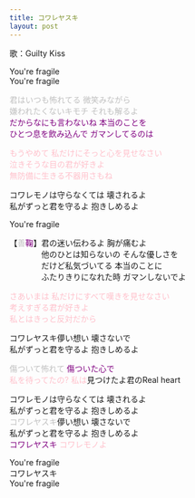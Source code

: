 ```yaml
---
title: コワレヤスキ
layout: post
---
```

歌：Guilty Kiss

<p>You're fragile<br />
You're fragile</p>

<p><font color="silver">君はいつも怖れてる 微笑みながら<br />
嫌われたくないキモチ それも解るよ</font><br />
<font color="purple">だからなにも言わないね 本当のことを<br />
ひとつ息を飲み込んで ガマンしてるのは</font></p>

<p><font color="pink">もうやめて 私だけにそっと心を見せなさい<br />
泣きそうな目の君が好きよ<br />
無防備に生きる不器用さもね</font></p>

<p>コワレモノは守らなくては 壊されるよ<br />
私がずっと君を守るよ 抱きしめるよ</p>

<p>You're fragile</p>

<p>【<font color="silver">善</font><font color="purple">鞠</font>】君の迷い伝わるよ 胸が痛むよ<br />
　　　　他のひとは知らないの そんな優しさを<br />
　　　　だけど私気づいてる 本当のことに<br />
　　　　ふたりきりになれた時 ガマンしないでよ</p>

<p><font color="pink">さあいまは 私だけにすべて嘆きを見せなさい<br />
考えすぎる君が好きよ<br />
私とはきっと反対だから</font></p>

<p>コワレヤスキ儚い想い 壊さないで<br />
私がずっと君を守るよ 抱きしめるよ</p>

<p><font color="silver">傷ついて怖れて</font> <font color="purple">傷ついた心で</font><br />
<font color="pink">私を待ってたの? 私は</font>見つけたよ君のReal heart</p>

<p>コワレモノは守らなくては 壊されるよ<br />
私がずっと君を守るよ 抱きしめるよ<br />
<font color="silver">コワレヤスキ</font>儚い想い 壊さないで<br />
私がずっと君を守るよ 抱きしめるよ<br />
<font color="purple">コワレヤスキ</font> <font color="pink">コワレモノよ</font></p>

<p>You're fragile<br />
コワレヤスキ<br />
You're fragile</p>